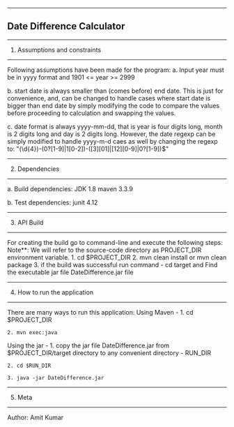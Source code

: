 ----------------------------------------------
Date Difference Calculator
----------------------------------------------

----------------------------------------------
1. Assumptions and constraints
----------------------------------------------
Following assumptions have been made for the program:
a. Input year must be in yyyy format and 1901 <= year >= 2999

b. start date is always smaller than (comes before) end date. This is just for convenience,
	and, can be changed to handle cases where start date is bigger than end date by simply 
	modifying the code to compare the values before proceeding to calculation and swapping
	the values.

c. date format is always yyyy-mm-dd, that is year is four digits long, month is 2 digits long
	and day is 2 digits long. However, the date regexp can be simply modified to handle yyyy-m-d
	caes as well by changing the regexp to:
		"(\\d{4})-(0?[1-9]|1[0-2])-([3][01]|[12][0-9]|0?[1-9])$"

----------------------------------------------
2. Dependencies
----------------------------------------------
a. Build dependencies:
JDK 1.8
maven 3.3.9

b. Test dependencies:
junit 4.12

----------------------------------------------
3. API Build
----------------------------------------------
For creating the build go to command-line and execute the following steps:
Note**: We will refer to the source-code directory as PROJECT_DIR environment variable.
	1. cd $PROJECT_DIR
	2. mvn clean install
		or mvn clean package
	3. if the build was successful run command - cd target and Find the executable jar file DateDifference.jar file
	
----------------------------------------------
4. How to run the application
----------------------------------------------
There are many ways to run this application:
Using Maven -
	1. cd $PROJECT_DIR
	
	2. mvn exec:java
		
Using the jar -	
	1. copy the jar file DateDifference.jar from $PROJECT_DIR/target directory to any convenient directory - RUN_DIR
	
	2. cd $RUN_DIR
	
	3. java -jar DateDifference.jar
	
----------------------------------------------
5. Meta
----------------------------------------------
Author:	Amit Kumar